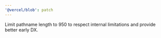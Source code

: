```yaml
---
'@vercel/blob': patch
---
```


Limit pathname length to 950 to respect internal limitations and provide better early DX.
